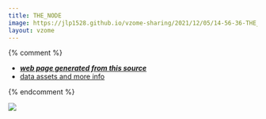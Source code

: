```yaml
---
title: THE_NODE
image: https://jlp1528.github.io/vzome-sharing/2021/12/05/14-56-36-THE_NODE/THE_NODE.png
layout: vzome
---
```


{% comment %}
 - [***web page generated from this source***][post]
 - [data assets and more info][github]

[post]: <https://jlp1528.github.io/vzome-sharing/2021/12/05/THE_NODE-14-56-36.html>
[github]: <https://github.com/jlp1528/vzome-sharing/tree/main/2021/12/05/14-56-36-THE_NODE/>
{% endcomment %}

<vzome-viewer style="width: 100%; height: 65vh;"
       src="https://jlp1528.github.io/vzome-sharing/2021/12/05/14-56-36-THE_NODE/THE_NODE.vZome" >
  <img src="https://jlp1528.github.io/vzome-sharing/2021/12/05/14-56-36-THE_NODE/THE_NODE.png" />
</vzome-viewer>
